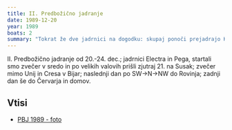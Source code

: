 ```yaml
---
title: II. Predbožično jadranje
date: 1989-12-20
year: 1989
boats: 2
summary: "Tokrat že dve jadrnici na dogodku: skupaj ponoči prejadrajo Kvarner."
---
```


II. Predbožično jadranje od 20.-24. dec.; jadrnici Electra in Pega, startali smo zvečer v sredo in po velikih valovih prišli zjutraj 21. na Susak; zvečer mimo Unij in Cresa v Bijar; naslednji dan po SW->N->NW do Rovinja; zadnji dan še do Červarja in domov.

## Vtisi
 - [PBJ 1989 - foto](https://photos.app.goo.gl/H8VWst64Pmcq3ayr9)
